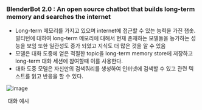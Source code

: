 ### BlenderBot 2.0 : An open source chatbot that builds long-term memory and searches the internet

* Long-term 메모리를 가지고 있으며 internet에 접근할 수 있는 능력을 가진 챕솟. 멀티턴에 대하여 long-term 메모리에 대해서 현재 존재하는 모델들을 능가하는 성능을 보임 또한 일관성도 증가 되었고 지식도 더 많은 것을 알 수 있음
* 모델은 대화 도중에 얻은 적절한 topic을 long-term memory store에 저장하고 long-term 대화 세션에 참여할때 이를 사용한다.
* 대화 도중 모델은 자신만의 검색쿼리를 생성하여 인터넷에 검색할 수 있고 관련 텍스트를 읽고 반응을 할 수 있다. 

![image](https://user-images.githubusercontent.com/55227984/126132550-1c7293df-0e57-479f-8d44-38c21803ad99.png)

​												대화 예시
